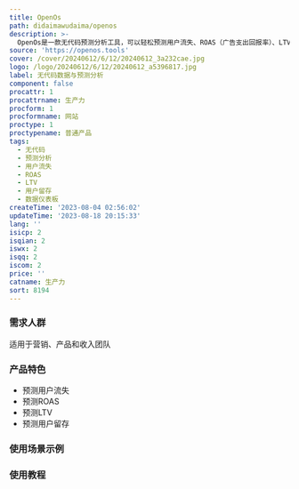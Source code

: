 ```yaml
---
title: OpenOs
path: didaimawudaima/openos
description: >-
  OpenOs是一款无代码预测分析工具，可以轻松预测用户流失、ROAS（广告支出回报率）、LTV（用户生命周期价值）和用户留存。它提供自然语言转SQL的接口，可创建出色的数据仪表板。立即释放无代码的数据洞察力！
source: 'https://openos.tools'
cover: /cover/20240612/6/12/20240612_3a232cae.jpg
logo: /logo/20240612/6/12/20240612_a5396817.jpg
label: 无代码数据与预测分析
component: false
procattr: 1
procattrname: 生产力
procform: 1
procformname: 网站
proctype: 1
proctypename: 普通产品
tags:
  - 无代码
  - 预测分析
  - 用户流失
  - ROAS
  - LTV
  - 用户留存
  - 数据仪表板
createTime: '2023-08-04 02:56:02'
updateTime: '2023-08-18 20:15:33'
lang: ''
isicp: 2
isqian: 2
iswx: 2
isqq: 2
iscom: 2
price: ''
catname: 生产力
sort: 8194
---
```




### 需求人群
适用于营销、产品和收入团队

### 产品特色
- 预测用户流失
- 预测ROAS
- 预测LTV
- 预测用户留存

### 使用场景示例


### 使用教程


  
